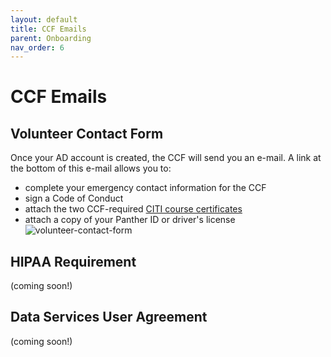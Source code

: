 ```yaml
---
layout: default
title: CCF Emails
parent: Onboarding
nav_order: 6
---
```


# CCF Emails

## Volunteer Contact Form
Once your AD account is created, the CCF will send you an e-mail. A link at the bottom of this e-mail allows you to:
* complete your emergency contact information for the CCF
* sign a Code of Conduct
* attach the two CCF-required [CITI course certificates](https://ndclab.github.io/wiki/docs/Onboarding/certifications.html)
* attach a copy of your Panther ID or driver's license
![volunteer-contact-form](https://raw.githubusercontent.com/NDCLab/wiki/gh-pages/docs/_assets/onboarding/volunteer-contact-form.png)

## HIPAA Requirement
(coming soon!)

## Data Services User Agreement
(coming soon!)